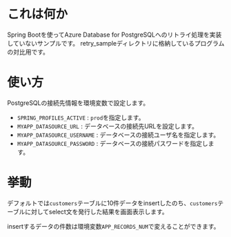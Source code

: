 # これは何か

Spring Bootを使ってAzure Database for PostgreSQLへのリトライ処理を実装していないサンプルです。
retry_sampleディレクトリに格納しているプログラムの対比用です。

# 使い方

PostgreSQLの接続先情報を環境変数で設定します。

- `SPRING_PROFILES_ACTIVE` : `prod`を指定します。
- `MYAPP_DATASOURCE_URL` : データベースの接続先URLを設定します。
- `MYAPP_DATASOURCE_USERNAME` : データベースの接続ユーザ名を指定します。
- `MYAPP_DATASOURCE_PASSWORD` : データベースの接続パスワードを指定します。

# 挙動

デフォルトでは`customers`テーブルに10件データをinsertしたのち、`customers`テーブルに対してselect文を発行した結果を画面表示します。

insertするデータの件数は環境変数`APP_RECORDS_NUM`で変えることができます。

